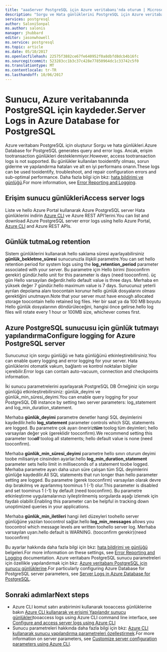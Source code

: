 ```yaml
---
title: "aaaServer PostgreSQL için Azure veritabanı'nda oturum | Microsoft Docs"
description: "Sorgu ve Hata günlüklerini PostgreSQL için Azure veritabanı'nda oluşturur."
services: postgresql
author: SaloniSonpal
ms.author: salonis
manager: jhubbard
editor: jasonwhowell
ms.service: postgresql
ms.topic: article
ms.date: 05/10/2017
ms.openlocfilehash: 22575f3882ce67fe640952f0a8dbfd8dcb4b16fc
ms.sourcegitcommit: 523283cc1b3c37c428e77850964dc1c33742c5f0
ms.translationtype: MT
ms.contentlocale: tr-TR
ms.lasthandoff: 10/06/2017
---
```

# <a name="server-logs-in-azure-database-for-postgresql"></a><span data-ttu-id="48556-103">Sunucu, Azure veritabanında PostgreSQL için kaydeder.</span><span class="sxs-lookup"><span data-stu-id="48556-103">Server Logs in Azure Database for PostgreSQL</span></span> 
<span data-ttu-id="48556-104">Azure veritabanı PostgreSQL için oluşturur Sorgu ve hata günlükleri.</span><span class="sxs-lookup"><span data-stu-id="48556-104">Azure Database for PostgreSQL generates query and error logs.</span></span> <span data-ttu-id="48556-105">Ancak, erişim tootransaction günlükleri desteklenmiyor.</span><span class="sxs-lookup"><span data-stu-id="48556-105">However, access tootransaction logs is not supported.</span></span> <span data-ttu-id="48556-106">Bu günlükler kullanılan tooidentify olması, sorun giderme ve yapılandırma hataları ve alt en iyi performans onarın.</span><span class="sxs-lookup"><span data-stu-id="48556-106">These logs can be used tooidentify, troubleshoot, and repair configuration errors and sub-optimal performance.</span></span> <span data-ttu-id="48556-107">Daha fazla bilgi için bkz: [hata bildirimi ve günlüğü](https://www.postgresql.org/docs/9.6/static/runtime-config-logging.html).</span><span class="sxs-lookup"><span data-stu-id="48556-107">For more information, see [Error Reporting and Logging](https://www.postgresql.org/docs/9.6/static/runtime-config-logging.html).</span></span>

## <a name="access-server-logs"></a><span data-ttu-id="48556-108">Erişim sunucu günlükleri</span><span class="sxs-lookup"><span data-stu-id="48556-108">Access server logs</span></span>
<span data-ttu-id="48556-109">Liste ve hello Azure Portal kullanarak Azure PostgreSQL server Hata günlüklerini indirin [Azure CLI](howto-configure-server-logs-using-cli.md) ve Azure REST API'lerini.</span><span class="sxs-lookup"><span data-stu-id="48556-109">You can list and download Azure PostgreSQL server error logs using hello Azure Portal, [Azure CLI](howto-configure-server-logs-using-cli.md) and Azure REST APIs.</span></span>

## <a name="log-retention"></a><span data-ttu-id="48556-110">Günlük tutma</span><span class="sxs-lookup"><span data-stu-id="48556-110">Log retention</span></span>
<span data-ttu-id="48556-111">Sistem günlüklerini kullanarak hello saklama süresi ayarlayabilirsiniz **günlük\_bekletme\_süresi** sunucunuzla ilişkili parametre.</span><span class="sxs-lookup"><span data-stu-id="48556-111">You can set hello retention period for system logs using the **log\_retention\_period** parameter associated with your server.</span></span> <span data-ttu-id="48556-112">Bu parametre için Hello birimi (tooconfirm gerekir) gündür.</span><span class="sxs-lookup"><span data-stu-id="48556-112">hello unit for this parameter is days (need tooconfirm).</span></span> <span data-ttu-id="48556-113">üç gün Hello varsayılan değerdir.</span><span class="sxs-lookup"><span data-stu-id="48556-113">hello default value is three days.</span></span> <span data-ttu-id="48556-114">Merhaba en yüksek değer 7 gündür.</span><span class="sxs-lookup"><span data-stu-id="48556-114">hello maximum value is 7 days.</span></span> <span data-ttu-id="48556-115">Sunucunuz yeterli ayrılan depolama alanı toocontain korunur hello günlük dosyalarını olması gerektiğini unutmayın.</span><span class="sxs-lookup"><span data-stu-id="48556-115">Note that your server must have enough allocated storage toocontain hello retained log files.</span></span>
<span data-ttu-id="48556-116">Her bir saat ya da 100 MB boyutu Hello günlük dosyalarının döndürüleceğini, hangisi önce gelirse.</span><span class="sxs-lookup"><span data-stu-id="48556-116">hello log files will rotate every 1 hour or 100MB size, whichever comes first.</span></span>

## <a name="configure-logging-for-azure-postgresql-server"></a><span data-ttu-id="48556-117">Azure PostgreSQL sunucusu için günlük tutmayı yapılandırma</span><span class="sxs-lookup"><span data-stu-id="48556-117">Configure logging for Azure PostgreSQL server</span></span>
<span data-ttu-id="48556-118">Sunucunuz için sorgu günlüğü ve hata günlüğünü etkinleştirebilirsiniz.</span><span class="sxs-lookup"><span data-stu-id="48556-118">You can enable query logging and error logging for your server.</span></span> <span data-ttu-id="48556-119">Hata günlüklerini otomatik vakum, bağlantı ve kontrol noktaları bilgiler içerebilir.</span><span class="sxs-lookup"><span data-stu-id="48556-119">Error logs can contain auto-vacuum, connection and checkpoints information.</span></span>

<span data-ttu-id="48556-120">İki sunucu parametrelerini ayarlayarak PostgreSQL DB Örneğiniz için sorgu günlüğü etkinleştirebilirsiniz: günlük\_deyimi ve günlük\_min\_süresi\_deyimi.</span><span class="sxs-lookup"><span data-stu-id="48556-120">You can enable query logging for your PostgreSQL DB instance by setting two server parameters: log\_statement and log\_min\_duration\_statement.</span></span>

<span data-ttu-id="48556-121">Merhaba **günlük\_deyimi** parametre denetler hangi SQL deyimlerini kaydedilir.</span><span class="sxs-lookup"><span data-stu-id="48556-121">hello **log\_statement** parameter controls which SQL statements are logged.</span></span> <span data-ttu-id="48556-122">Bu parametre çok ayarı öneririz***tüm*** toolog tüm deyimleri; hello varsayılan değer yok (gereklidir tooconfirm).</span><span class="sxs-lookup"><span data-stu-id="48556-122">We recommend setting this parameter too***all*** toolog all statements; hello default value is none (need tooconfirm).</span></span>

<span data-ttu-id="48556-123">Merhaba **günlük\_min\_süresi\_deyimi** parametre hello sınırı oturum deyimi toobe milisaniye cinsinden ayarlar.</span><span class="sxs-lookup"><span data-stu-id="48556-123">hello **log\_min\_duration\_statement** parameter sets hello limit in milliseconds of a statement toobe logged.</span></span> <span data-ttu-id="48556-124">Merhaba parametre ayarı daha uzun süre çalışan tüm SQL deyimlerini günlüğe kaydedilir.</span><span class="sxs-lookup"><span data-stu-id="48556-124">All SQL statements that run longer than hello parameter setting are logged.</span></span> <span data-ttu-id="48556-125">Bu parametre (gerek tooconfirm) varsayılan olarak devre dışı bırakılmış ve ayarlanmış toominus 1 (-1) olur.</span><span class="sxs-lookup"><span data-stu-id="48556-125">This parameter is disabled and set toominus 1 (-1) by default (need tooconfirm).</span></span> <span data-ttu-id="48556-126">Bu parametre etkinleştirme uygulamalarınızı iyileştirilmemiş sorgularda aşağı izlemek için faydalı olabilir.</span><span class="sxs-lookup"><span data-stu-id="48556-126">Enabling this parameter can be helpful in tracking down unoptimized queries in your applications.</span></span>

<span data-ttu-id="48556-127">Merhaba **günlük\_min\_iletileri** hangi ileti düzeyleri toohello server günlüğüne yazılan toocontrol sağlar.</span><span class="sxs-lookup"><span data-stu-id="48556-127">hello **log\_min\_messages** allows you toocontrol which message levels are written toohello server log.</span></span> <span data-ttu-id="48556-128">Merhaba varsayılan uyarı.</span><span class="sxs-lookup"><span data-stu-id="48556-128">hello default is WARNING.</span></span> <span data-ttu-id="48556-129">(tooconfirm gerekir)</span><span class="sxs-lookup"><span data-stu-id="48556-129">(need tooconfirm)</span></span>

<span data-ttu-id="48556-130">Bu ayarlar hakkında daha fazla bilgi için bkz: [hata bildirimi ve günlüğü](https://www.postgresql.org/docs/9.6/static/runtime-config-logging.html) belgeleri.</span><span class="sxs-lookup"><span data-stu-id="48556-130">For more information on these settings, see [Error Reporting and Logging](https://www.postgresql.org/docs/9.6/static/runtime-config-logging.html) documentation.</span></span> <span data-ttu-id="48556-131">Azure veritabanı PostgreSQL sunucu parametreleri için özellikle yapılandırmak için bkz: [Azure veritabanı PostgreSQL için sunucu günlüklerine](concepts-server-logs.md).</span><span class="sxs-lookup"><span data-stu-id="48556-131">For particularly configuring Azure Database for PostgreSQL server parameters, see [Server Logs in Azure Database for PostgreSQL](concepts-server-logs.md).</span></span>

## <a name="next-steps"></a><span data-ttu-id="48556-132">Sonraki adımlar</span><span class="sxs-lookup"><span data-stu-id="48556-132">Next steps</span></span>
- <span data-ttu-id="48556-133">Azure CLI komut satırı arabirimini kullanarak tooaccess günlüklerine bakın [Azure CLI kullanarak ve erişimi Yapılandır sunucu günlükleri](howto-configure-server-logs-using-cli.md)</span><span class="sxs-lookup"><span data-stu-id="48556-133">tooaccess logs using Azure CLI command line interface, see [Configure and access server logs using Azure CLI](howto-configure-server-logs-using-cli.md)</span></span>
- <span data-ttu-id="48556-134">Sunucu parametreleri hakkında daha fazla bilgi için bkz: [Azure CLI kullanarak sunucu yapılandırma parametreleri özelleştirmek](howto-configure-server-parameters-using-cli.md).</span><span class="sxs-lookup"><span data-stu-id="48556-134">For more information on server parameters, see [Customize server configuration parameters using Azure CLI](howto-configure-server-parameters-using-cli.md).</span></span>